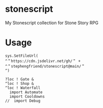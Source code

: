 # stonescript
My Stonescript collection for Stone Story RPG

# Usage

```stonescript
sys.SetFileUrl(
^＂https://cdn.jsdelivr.net/gh/＂ +
^＂stephengfriend/stonescript@main/＂
^)

?loc ! Gate &
^loc ! Shop &
^loc ! Waterfall
  import Automate
  import Cooldowns
//  import Debug
```